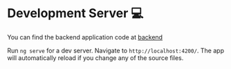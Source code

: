 # Development Server 💻

You can find the backend application code at [backend](https://github.com/ramirovictor/springblog-backend)

Run `ng serve` for a dev server. Navigate to `http://localhost:4200/`. The app will automatically reload if you change any of the source files.
